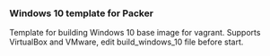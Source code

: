 ### Windows 10 template for Packer

Template for building Windows 10 base image for vagrant. 
Supports VirtualBox and VMware, edit build_windows_10 file before start.
